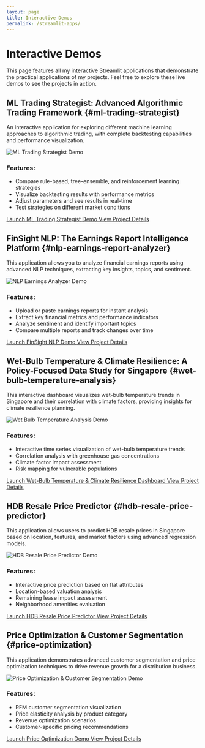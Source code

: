 ```yaml
---
layout: page
title: Interactive Demos
permalink: /streamlit-apps/
---
```


# Interactive Demos

This page features all my interactive Streamlit applications that demonstrate the practical applications of my projects. Feel free to explore these live demos to see the projects in action.

## ML Trading Strategist: Advanced Algorithmic Trading Framework {#ml-trading-strategist}

An interactive application for exploring different machine learning approaches to algorithmic trading, with complete backtesting capabilities and performance visualization.

<div class="demo-showcase">
  <img src="/assets/images/ml-trading-strategist.jpg" alt="ML Trading Strategist Demo" class="demo-screenshot">
  <div class="demo-description">
    <h3>Features:</h3>
    <ul>
      <li>Compare rule-based, tree-ensemble, and reinforcement learning strategies</li>
      <li>Visualize backtesting results with performance metrics</li>
      <li>Adjust parameters and see results in real-time</li>
      <li>Test strategies on different market conditions</li>
    </ul>
    <a href="https://adredes-weslee-ml-trading-strategist-app-pu7qym.streamlit.app/" class="demo-button" target="_blank" rel="noopener noreferrer">
      <i class="fas fa-play-circle"></i> Launch ML Trading Strategist Demo
    </a>
    <a href="/projects/ml-trading-strategist/" class="demo-project-link">
      <i class="fas fa-info-circle"></i> View Project Details
    </a>
  </div>
</div>

## FinSight NLP: The Earnings Report Intelligence Platform {#nlp-earnings-report-analyzer}

This application allows you to analyze financial earnings reports using advanced NLP techniques, extracting key insights, topics, and sentiment.

<div class="demo-showcase">
  <img src="/assets/images/nlp-earnings-analyzer.jpg" alt="NLP Earnings Analyzer Demo" class="demo-screenshot">
  <div class="demo-description">
    <h3>Features:</h3>
    <ul>
      <li>Upload or paste earnings reports for instant analysis</li>
      <li>Extract key financial metrics and performance indicators</li>
      <li>Analyze sentiment and identify important topics</li>
      <li>Compare multiple reports and track changes over time</li>
    </ul>
    <a href="https://adredes-weslee-nlp-earnings-report-streamlit-app-0uttcu.streamlit.app/" class="demo-button" target="_blank" rel="noopener noreferrer">
      <i class="fas fa-play-circle"></i> Launch FinSight NLP Demo
    </a>
    <a href="/projects/nlp-earnings-analyzer/" class="demo-project-link">
      <i class="fas fa-info-circle"></i> View Project Details
    </a>
  </div>
</div>

## Wet-Bulb Temperature & Climate Resilience: A Policy-Focused Data Study for Singapore {#wet-bulb-temperature-analysis}

This interactive dashboard visualizes wet-bulb temperature trends in Singapore and their correlation with climate factors, providing insights for climate resilience planning.

<div class="demo-showcase">
  <img src="/assets/images/wet-bulb-temperature.jpg" alt="Wet Bulb Temperature Analysis Demo" class="demo-screenshot">
  <div class="demo-description">
    <h3>Features:</h3>
    <ul>
      <li>Interactive time series visualization of wet-bulb temperature trends</li>
      <li>Correlation analysis with greenhouse gas concentrations</li>
      <li>Climate factor impact assessment</li>
      <li>Risk mapping for vulnerable populations</li>
    </ul>
    <a href="https://adredes-weslee-data-analysis-of-wet-bulb-te-dashboardapp-mwqkey.streamlit.app/" class="demo-button" target="_blank" rel="noopener noreferrer">
      <i class="fas fa-play-circle"></i> Launch Wet-Bulb Temperature & Climate Resilience Dashboard
    </a>
    <a href="/projects/wet-bulb-temperature/" class="demo-project-link">
      <i class="fas fa-info-circle"></i> View Project Details
    </a>
  </div>
</div>

## HDB Resale Price Predictor {#hdb-resale-price-predictor}

This application allows users to predict HDB resale prices in Singapore based on location, features, and market factors using advanced regression models.

<div class="demo-showcase">
  <img src="/assets/images/hdb-resale-prices.jpg" alt="HDB Resale Price Predictor Demo" class="demo-screenshot">
  <div class="demo-description">
    <h3>Features:</h3>
    <ul>
      <li>Interactive price prediction based on flat attributes</li>
      <li>Location-based valuation analysis</li>
      <li>Remaining lease impact assessment</li>
      <li>Neighborhood amenities evaluation</li>
    </ul>
    <a href="https://adredes-weslee-making-predictions-on-hdb-resale-pric-app-iwznz4.streamlit.app/" class="demo-button" target="_blank" rel="noopener noreferrer">
      <i class="fas fa-play-circle"></i> Launch HDB Resale Price Predictor
    </a>
    <a href="/projects/hdb-resale-prices/" class="demo-project-link">
      <i class="fas fa-info-circle"></i> View Project Details
    </a>
  </div>
</div>

## Price Optimization & Customer Segmentation {#price-optimization}

This application demonstrates advanced customer segmentation and price optimization techniques to drive revenue growth for a distribution business.

<div class="demo-showcase">
  <img src="/assets/images/customer-segmentation.jpg" alt="Price Optimization & Customer Segmentation Demo" class="demo-screenshot">
  <div class="demo-description">
    <h3>Features:</h3>
    <ul>
      <li>RFM customer segmentation visualization</li>
      <li>Price elasticity analysis by product category</li>
      <li>Revenue optimization scenarios</li>
      <li>Customer-specific pricing recommendations</li>
    </ul>
    <a href="https://adredes-weslee-price-optimization-streamlitapp-yxjoe3.streamlit.app/" class="demo-button" target="_blank" rel="noopener noreferrer">
      <i class="fas fa-play-circle"></i> Launch Price Optimization Demo
    </a>
    <a href="/projects/customer-segmentation/" class="demo-project-link">
      <i class="fas fa-info-circle"></i> View Project Details
    </a>
  </div>
</div>